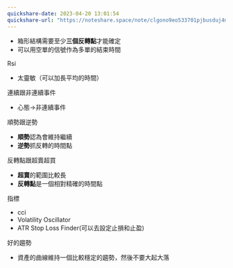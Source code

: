```yaml
---
quickshare-date: 2023-04-20 13:01:54
quickshare-url: "https://noteshare.space/note/clgono9eo533701pjbusduj4m#N5FPzUeYM+mp4gLLXPSCSJ+kGEJFKDSb8i6FaRZOzcg"
---
```

- 箱形結構需要至少**三個反轉點**才能確定
- 可以用空單的信號作為多單的結束時間

Rsi
- 太靈敏（可以加長平均的時間）

連續跟非連續事件
- 心態->非連續事件

順勢跟逆勢
- **順勢**認為會維持繼續
- **逆勢**抓反轉的時間點

反轉點跟超賣超買
- **超賣**的範圍比較長
- **反轉點**是一個相對精確的時間點

指標
- cci
- Volatility Oscillator
- ATR Stop Loss Finder(可以去設定止損和止盈)

好的趨勢
- 資產的曲線維持一個比較穩定的趨勢，然後不要大起大落